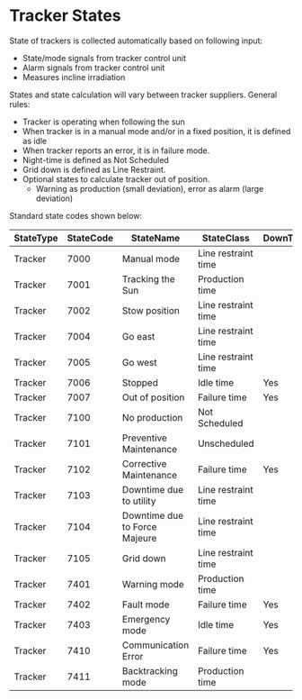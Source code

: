 # Tracker States

State of trackers is collected automatically based on following input:
- State/mode signals from tracker control unit
- Alarm signals from tracker control unit
- Measures incline irradiation 

States and state calculation will vary between tracker suppliers. General rules:
- Tracker is operating when following the sun
- When tracker is in a manual mode and/or in a fixed position, it is defined as idle
- When tracker reports an error, it is in failure mode.
- Night-time is defined as Not Scheduled
- Grid down is defined as Line Restraint. 
- Optional states to calculate tracker out of position. 
    - Warning as production (small deviation), error as alarm (large deviation)

Standard state codes shown below:

|StateType|StateCode|StateName|StateClass|DownTime|
|------------|---------|---------|---------|---------|
|Tracker|	7000	|Manual mode	|Line restraint time||
|Tracker|	7001	|Tracking the Sun	|Production time||
|Tracker|	7002	|Stow position	|Line restraint time||
|Tracker|	7004	|Go east	|Line restraint time||
|Tracker|	7005	|Go west	|Line restraint time||
|Tracker|	7006	|Stopped	|Idle time|Yes|
|Tracker|	7007	|Out of position	|Failure time|Yes|
|Tracker|	7100	|No production	|Not Scheduled||
|Tracker|	7101	|Preventive Maintenance	|Unscheduled||
|Tracker|	7102	|Corrective Maintenance	|Failure time|Yes|
|Tracker|	7103	|Downtime due to utility	|Line restraint time||
|Tracker|	7104	|Downtime due to Force Majeure	|Line restraint time||
|Tracker|	7105	|Grid down	|Line restraint time||
|Tracker|	7401	|Warning mode	|Production time||
|Tracker|	7402	|Fault mode	|Failure time|Yes|
|Tracker|	7403	|Emergency mode	|Idle time|Yes|
|Tracker|	7410	|Communication Error	|Failure time|Yes|
|Tracker|	7411	|Backtracking mode	|Production time||

